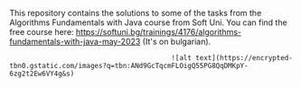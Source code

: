 This repository contains the solutions to some of the tasks from the Algorithms Fundamentals with Java course from Soft Uni. 
You can find the free course here: https://softuni.bg/trainings/4176/algorithms-fundamentals-with-java-may-2023 (It's on bulgarian).
                                    
                                    
                                    
                                    
                                          
                                            
                                            ![alt text](https://encrypted-tbn0.gstatic.com/images?q=tbn:ANd9GcTqcmFLOigQ55PG8QqDMKpY-6zg2t2Ew6VY4g&s)

